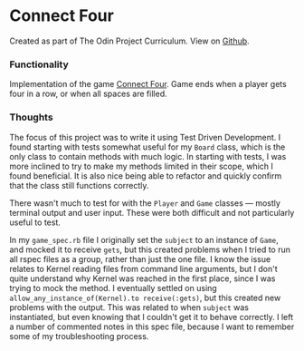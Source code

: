 # Connect Four

Created as part of The Odin Project Curriculum. View on [Github](https://github.com/andrewjh271/connect_four).

### Functionality

Implementation of the game [Connect Four](https://en.wikipedia.org/wiki/Connect_Four). Game ends when a player gets four in a row, or when all spaces are filled.

### Thoughts

The focus of this project was to write it using Test Driven Development. I found starting with tests somewhat useful for my `Board` class, which is the only class to contain methods with much logic. In starting with tests, I was more inclined to try to make my methods limited in their scope, which I found beneficial. It is also nice being able to refactor and quickly confirm that the class still functions correctly.

There wasn't much to test for with the `Player` and `Game` classes — mostly terminal output and user input. These were both difficult and not particularly useful to test.

In my `game_spec.rb` file I originally set the `subject` to an instance of `Game`, and mocked it to receive `gets`, but this created problems when I tried to run all rspec files as a group, rather than just the one file. I know the issue relates to Kernel reading files from command line arguments, but I don't quite understand why Kernel was reached in the first place, since I was trying to mock the method. I eventually settled on using `allow_any_instance_of(Kernel).to receive(:gets)`, but this created new problems with the output. This was related to when `subject` was instantiated, but even knowing that I couldn't get it to behave correctly. I left a number of commented notes in this spec file, because I want to remember some of my troubleshooting process.



